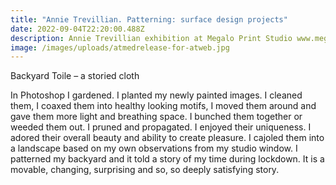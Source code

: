 ```yaml
---
title: "Annie Trevillian. Patterning: surface design projects"
date: 2022-09-04T22:20:00.488Z
description: Annie Trevillian exhibition at Megalo Print Studio www.megalo.org
image: /images/uploads/atmedrelease-for-atweb.jpg
---
```

Backyard Toile – a storied cloth

In Photoshop I gardened. I planted my newly painted images. I cleaned them, I coaxed them into healthy looking motifs, I moved them around and gave them more light and breathing space. I bunched them together or weeded them out. I pruned and propagated. I enjoyed their uniqueness. I adored their overall beauty and ability to create pleasure. I cajoled them into a landscape based on my own observations from my studio window. I patterned my backyard and it told a story of my time during lockdown. It is a movable, changing, surprising and so, so deeply satisfying story.